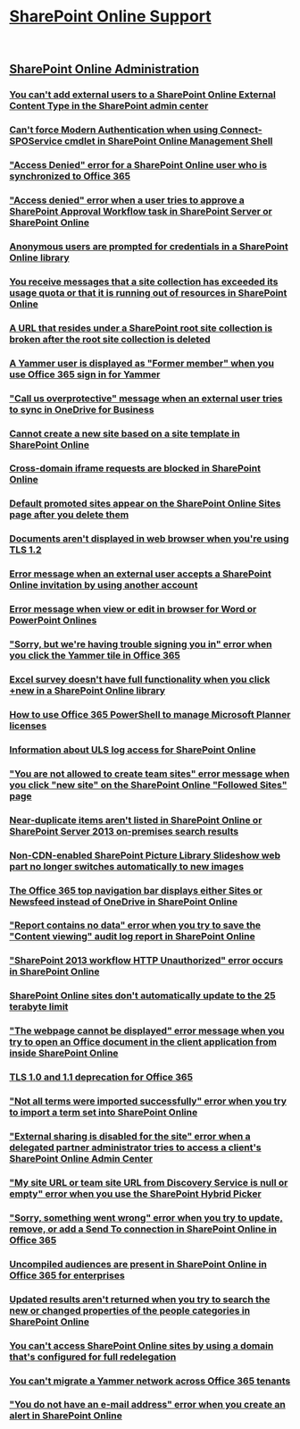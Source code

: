 ﻿# [SharePoint Online Support](../sharepoint-online.md)
 
## [SharePoint Online Administration](../online-admin/index.md)

### [You can't add external users to a SharePoint Online External Content Type in the SharePoint admin center](../online-admin/cannot-add-external-users-to-a-sharepoint-online-external-content-type.md)

### [Can't force Modern Authentication when using Connect-SPOService cmdlet in SharePoint Online Management Shell](../online-admin/cannot-force-modern-authentication-when-using-connect-sposervice-cmdlet.md)

### ["Access Denied" error for a SharePoint Online user who is synchronized to Office 365](../online-admin/access-denied-for-a-sharepoint-online-user-who-is-synchronized-to-office-365.md)

### ["Access denied" error when a user tries to approve a SharePoint Approval Workflow task in SharePoint Server or SharePoint Online](../online-admin/access-denied-when-approve-a-sharepoint-approval-workflow-task.md)

### [Anonymous users are prompted for credentials in a SharePoint Online library](../online-admin/anonymous-users-are-prompted-for-credentials-in-a-sharePoint-online-library.md)

### [You receive messages that a site collection has exceeded its usage quota or that it is running out of resources in SharePoint Online](../online-admin/a-site-collection-has-exceeded-its-usage-quota-or-it-is-running-out-of-resources.md)

### [A URL that resides under a SharePoint root site collection is broken after the root site collection is deleted](../online-admin/a-url-that-resides-under-a-sharepoint-root-site-collection-is-broken-after-the-root-site-collection-is-deleted.md)

### [A Yammer user is displayed as "Former member" when you use Office 365 sign in for Yammer](../online-admin/a-yammer-user-is-displayed-as-former-member-when-use-office-365-sign-in-for-yammer.md)

### ["Call us overprotective" message when an external user tries to sync in OneDrive for Business](../online-admin/call-us-overprotective-when-an-external-user-tries-to-sync-in-onedrive-for-business.md)

### [Cannot create a new site based on a site template in SharePoint Online](../online-admin/cannot-create-a-new-site-based-on-a-site-template-in-sharepoint-online.md)

### [Cross-domain iframe requests are blocked in SharePoint Online](../online-admin/cross-domain-iframe-requests-are-blocked-in-sharepoint-online.md)

### [Default promoted sites appear on the SharePoint Online Sites page after you delete them](../online-admin/default-promoted-sites-appear-on-the-sharepoint-online-sites-page-after-you-delete-them.md)

### [Documents aren't displayed in web browser when you're using TLS 1.2](../online-admin/documents-are-not-displayed-in-web-browser-when-using-tls-1.2.md)

### [Error message when an external user accepts a SharePoint Online invitation by using another account](../online-admin/error-when-an-external-user-accepts-a-sharepoint-online-invitation-by-using-another-account.md)

### [Error message when view or edit in browser for Word or PowerPoint Onlines](../online-admin/error-when-view-or-edit-in-browser-for-word-or-powerpoint-online.md)

### ["Sorry, but we're having trouble signing you in" error when you click the Yammer tile in Office 365](../online-admin/error-when-you-click-the-yammer-tile-in-office-365.md)

### [Excel survey doesn't have full functionality when you click +new in a SharePoint Online library](../online-admin/excel-survey-does-not-have-full-functionality-when-click-+new.md)

### [How to use Office 365 PowerShell to manage Microsoft Planner licenses](../online-admin/how-to-use-office-365-powershell-to-manage-microsoft-planner-licenses.md)

### [Information about ULS log access for SharePoint Online](../online-admin/information-about-uls-log-access-for-sharepoint-online.md)

### ["You are not allowed to create team sites" error message when you click "new site" on the SharePoint Online "Followed Sites" page](../online-admin/issue-when-you-click-new-site-on-the-sharepoint-online-followed-sites-page.md)

### [Near-duplicate items aren't listed in SharePoint Online or SharePoint Server 2013 on-premises search results](../online-admin/near-duplicate-items-are-not-listed-in-sharepoint-search-results.md)

### [Non-CDN-enabled SharePoint Picture Library Slideshow web part no longer switches automatically to new images](../online-admin/non-cdn-enabled-sharepoint-picture-library-slideshow-web-part-no-longer-switches-automatically-to-new-images.md)

### [The Office 365 top navigation bar displays either Sites or Newsfeed instead of OneDrive in SharePoint Online](../online-admin/office-365-top-navigation-bar-displays-either-sites-or-newsfeed.md)

### ["Report contains no data" error when you try to save the "Content viewing" audit log report in SharePoint Online](../online-admin/report-contains-no-data-when-save-the-content-viewing-audit-log-report-in-sharepoint-online.md)

### ["SharePoint 2013 workflow HTTP Unauthorized" error occurs in SharePoint Online](../online-admin/sharepoint-2013-workflow-http-unauthorized-in-sharepoint-online.md)

### [SharePoint Online sites don't automatically update to the 25 terabyte limit](../online-admin/sharepoint-online-sites-do-not-automatically-update-to-the-25-terabyte-limit.md)

### ["The webpage cannot be displayed" error message when you try to open an Office document in the client application from inside SharePoint Online](../online-admin/the-webpage-cannot-be-displayed-when-open-an-office-document-from-inside-sharepoint-online.md)

### [TLS 1.0 and 1.1 deprecation for Office 365](../online-admin/tls-1.0-and-1.1-deprecation-for-office-365.md)

### ["Not all terms were imported successfully" error when you try to import a term set into SharePoint Online](../online-admin/troubleshoot-error-when-importing-a-term-set-into-sharepoint-online.md)

### ["External sharing is disabled for the site" error when a delegated partner administrator tries to access a client's SharePoint Online Admin Center](../online-admin/troubleshoot-error-when-tries-to-access-a-client's-sharepoint-online-admin-center.md)

### ["My site URL or team site URL from Discovery Service is null or empty" error when you use the SharePoint Hybrid Picker](../online-admin/troubleshoot-error-when-you-use-sharepoint-hybrid-picker.md)

### ["Sorry, something went wrong" error when you try to update, remove, or add a Send To connection in SharePoint Online in Office 365](../online-admin/troubleshoot-send-to-connection-error-in-sharepoint-online.md)

### [Uncompiled audiences are present in SharePoint Online in Office 365 for enterprises](../online-admin/uncompiled-audiences-are-present-in-sharepoint-online-in-office-365-for-enterprises.md)

### [Updated results aren't returned when you try to search the new or changed properties of the people categories in SharePoint Online](../online-admin/updated-results-are-not-returned-when-searching-people-properties-in-sharepoint-online.md)

### [You can't access SharePoint Online sites by using a domain that's configured for full redelegation](../online-admin/You-can't-access-sharepoint-online-sites-by-using-a-domain-that's-configured-for-full-redelegation.md)

### [You can't migrate a Yammer network across Office 365 tenants](../online-admin/you-can't-migrate-a-yammer-network-across-office-365-tenants.md)

### ["You do not have an e-mail address" error when you create an alert in SharePoint Online](../online-admin/you-do-not-have-an-e-mail-address-when-create-an-alert-in-shareooint-online.md)
